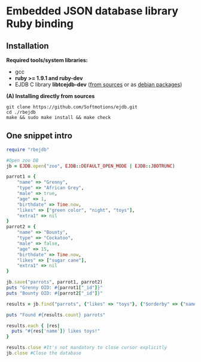 Embedded JSON database library Ruby binding
============================================================

Installation
-----------------------------------------------------

**Required tools/system libraries:**

* gcc
* **ruby >= 1.9.1 and ruby-dev**
* EJDB C library **libtcejdb-dev** ([from sources](https://github.com/Softmotions/ejdb#manual-installation) or as [debian packages](https://github.com/Softmotions/ejdb/wiki/Debian-Ubuntu-installation))

**(A) Installing directly from sources**

```
git clone https://github.com/Softmotions/ejdb.git
cd ./rbejdb
make && sudo make install && make check
```

One snippet intro
---------------------------------

```Ruby
require "rbejdb"

#Open zoo DB
jb = EJDB.open("zoo", EJDB::DEFAULT_OPEN_MODE | EJDB::JBOTRUNC)

parrot1 = {
    "name" => "Grenny",
    "type" => "African Grey",
    "male" => true,
    "age" => 1,
    "birthdate" => Time.now,
    "likes" => ["green color", "night", "toys"],
    "extra1" => nil
}
parrot2 = {
    "name" => "Bounty",
    "type" => "Cockatoo",
    "male" => false,
    "age" => 15,
    "birthdate" => Time.now,
    "likes" => ["sugar cane"],
    "extra1" => nil
}

jb.save("parrots", parrot1, parrot2)
puts "Grenny OID: #{parrot1["_id"]}"
puts "Bounty OID: #{parrot2["_id"]}"

results = jb.find("parrots", {"likes" => "toys"}, {"$orderby" => {"name" => 1}})

puts "Found #{results.count} parrots"

results.each { |res|
  puts "#{res['name']} likes toys!"
}

results.close #It's not mandatory to close cursor explicitly
jb.close #Close the database

```
